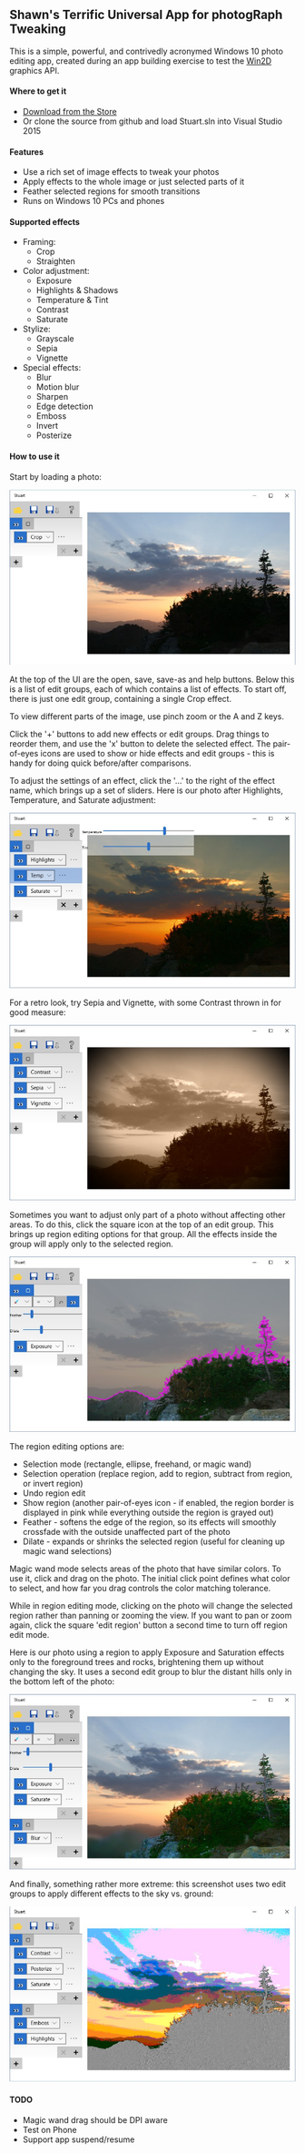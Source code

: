 ## Shawn's Terrific Universal App for photogRaph Tweaking

This is a simple, powerful, and contrivedly acronymed Windows 10 photo editing app,
created during an app building exercise to test the [Win2D](http:/github.com/microsoft/win2d) graphics API.


#### Where to get it

- [Download from the Store](https://www.microsoft.com/store/apps/9NBLGGH1XSQK)
- Or clone the source from github and load Stuart.sln into Visual Studio 2015


#### Features

- Use a rich set of image effects to tweak your photos
- Apply effects to the whole image or just selected parts of it
- Feather selected regions for smooth transitions
- Runs on Windows 10 PCs and phones


#### Supported effects

- Framing:
    - Crop
    - Straighten
- Color adjustment:
    - Exposure
    - Highlights & Shadows
    - Temperature & Tint
    - Contrast
    - Saturate
- Stylize:
    - Grayscale
    - Sepia
    - Vignette
- Special effects:
    - Blur
    - Motion blur
    - Sharpen
    - Edge detection
    - Emboss
    - Invert
    - Posterize


#### How to use it

Start by loading a photo:

![original.jpg](Screenshots/original.jpg)

At the top of the UI are the open, save, save-as and help buttons. Below this is a list of edit groups,
each of which contains a list of effects. To start off, there is just one edit group, containing a single
Crop effect.

To view different parts of the image, use pinch zoom or the A and Z keys.

Click the '+' buttons to add new effects or edit groups. Drag things to reorder them, and use the 'x'
button to delete the selected effect. The pair-of-eyes icons are used to show or hide effects and edit
groups - this is handy for doing quick before/after comparisons.

To adjust the settings of an effect, click the '...' to the right of the effect name, which brings
up a set of sliders. Here is our photo after Highlights, Temperature, and Saturate adjustment:

![adjusted.jpg](Screenshots/adjusted.jpg)

For a retro look, try Sepia and Vignette, with some Contrast thrown in for good measure:

![retro.jpg](Screenshots/retro.jpg)

Sometimes you want to adjust only part of a photo without affecting other areas. To do this, click
the square icon at the top of an edit group. This brings up region editing options for that group.
All the effects inside the group will apply only to the selected region.

![regionSelect.jpg](Screenshots/regionSelect.jpg)

The region editing options are:
- Selection mode (rectangle, ellipse, freehand, or magic wand)
- Selection operation (replace region, add to region, subtract from region, or invert region)
- Undo region edit
- Show region (another pair-of-eyes icon - if enabled, the region border is displayed in pink while everything outside the region is grayed out)
- Feather - softens the edge of the region, so its effects will smoothly crossfade with the outside unaffected part of the photo
- Dilate - expands or shrinks the selected region (useful for cleaning up magic wand selections)

Magic wand mode selects areas of the photo that have similar colors. To use it,
click and drag on the photo. The initial click point defines what color to select,
and how far you drag controls the color matching tolerance.

While in region editing mode, clicking on the photo will change the selected region
rather than panning or zooming the view. If you want to pan or zoom again, click the
square 'edit region' button a second time to turn off region edit mode.

Here is our photo using a region to apply Exposure and Saturation effects only to
the foreground trees and rocks, brightening them up without changing the sky. It uses
a second edit group to blur the distant hills only in the bottom left of the photo:

![regionEdit.jpg](Screenshots/regionEdit.jpg)

And finally, something rather more extreme: this screenshot uses two edit groups to apply
different effects to the sky vs. ground:

![stylize.jpg](Screenshots/stylize.jpg)


#### TODO

- Magic wand drag should be DPI aware
- Test on Phone
- Support app suspend/resume
